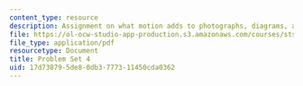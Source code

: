```yaml
---
content_type: resource
description: Assignment on what motion adds to photographs, diagrams, and description.
file: https://ol-ocw-studio-app-production.s3.amazonaws.com/courses/sts-067-scientific-visualization-across-disciplines-a-critical-introduction-spring-2005/17d738795de80db3777311450cda0362_pset4.pdf
file_type: application/pdf
resourcetype: Document
title: Problem Set 4
uid: 17d73879-5de8-0db3-7773-11450cda0362
---
```

